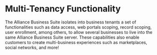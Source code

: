 # Multi-Tenancy Functionality
The Alliance Business Suite isolates into business tenants a set of functionalities such as data access, web portals scoping, record scoping, user enrollment, among others, to allow several businesses to live into the same Alliance Business Suite server. These capabilities also enable customers to create multi-business experiences such as marketplaces, social networks, and more!